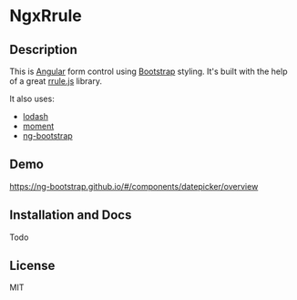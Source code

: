 # NgxRrule

## Description

This is [Angular](https://angular.io/) form control using [Bootstrap](https://github.com/twbs/bootstrap) styling. It's built with the help of a great [rrule.js](https://github.com/jakubroztocil/rrule) library.

It also uses:
* [lodash](https://github.com/lodash/lodash)
* [moment](https://github.com/moment/moment)
* [ng-bootstrap](https://ng-bootstrap.github.io/#/components/datepicker/overview)

## Demo
https://ng-bootstrap.github.io/#/components/datepicker/overview


## Installation and Docs
Todo

## License 
MIT

